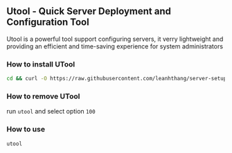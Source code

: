 ## Utool - Quick Server Deployment and Configuration Tool

Utool is a powerful tool support configuring servers, it verry lightweight and providing an efficient and time-saving experience for system administrators

### How to install UTool

```bash
cd && curl -O https://raw.githubusercontent.com/leanhthang/server-setup/main/install_utool && bash install_utool 0.1.3
```

### How to remove UTool

run `utool` and select option `100`

### How to use

```bash
utool
```
